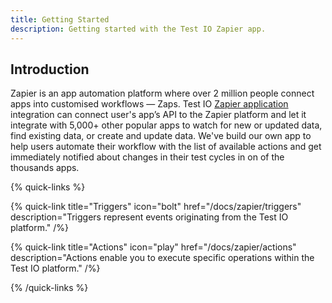 ```yaml
---
title: Getting Started
description: Getting started with the Test IO Zapier app.
---
```


## Introduction

Zapier is an app automation platform where over 2 million people connect apps into customised workflows — Zaps. Test IO [Zapier application](https://zapier.com/apps/test-io/integrations) integration can connect user's app’s API to the Zapier platform and let it integrate with 5,000+ other popular apps to watch for new or updated data, find existing data, or create and update data. We've build our own app to help users automate their workflow with the list of available actions and get immediately notified about changes in their test cycles in on of the thousands apps.

{% quick-links %}

{% quick-link title="Triggers" icon="bolt" href="/docs/zapier/triggers" description="Triggers represent events originating from the Test IO platform." /%}

{% quick-link title="Actions" icon="play" href="/docs/zapier/actions" description="Actions enable you to execute specific operations within the Test IO platform." /%}

{% /quick-links %}
